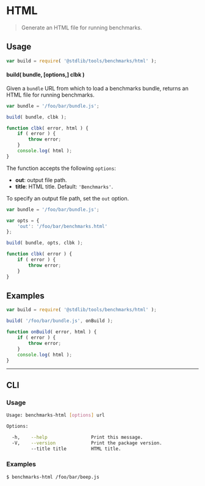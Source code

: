 # HTML

> Generate an HTML file for running benchmarks.


<!-- Section to include introductory text. Make sure to keep an empty line after the intro `section` element and another before the `/section` close. -->

<section class="intro">

</section>

<!-- /.intro -->

<!-- Package usage documentation. -->

<section class="usage">

## Usage

``` javascript
var build = require( '@stdlib/tools/benchmarks/html' );
```

#### build( bundle, \[options,\] clbk )

Given a `bundle` URL from which to load a benchmarks bundle, returns an HTML file for running benchmarks.

``` javascript
var bundle = '/foo/bar/bundle.js';

build( bundle, clbk );

function clbk( error, html ) {
    if ( error ) {
        throw error;
    }
    console.log( html );
}
```

The function accepts the following `options`:

* __out__: output file path.
* __title__: HTML title. Default: `'Benchmarks'`.

To specify an output file path, set the `out` option.

``` javascript
var bundle = '/foo/bar/bundle.js';

var opts = {
    'out': '/foo/bar/benchmarks.html'
};

build( bundle, opts, clbk );

function clbk( error ) {
    if ( error ) {
        throw error;
    }
}
```

</section>

<!-- /.usage -->

<!-- Package usage notes. Make sure to keep an empty line after the `section` element and another before the `/section` close. -->

<section class="notes">

</section>

<!-- /.notes -->

<!-- Package usage examples. -->

<section class="examples">

## Examples

``` javascript
var build = require( '@stdlib/tools/benchmarks/html' );

build( '/foo/bar/bundle.js', onBuild );

function onBuild( error, html ) {
    if ( error ) {
        throw error;
    }
    console.log( html );
}
```

</section>

<!-- /.examples -->

<!-- Section for describing a command-line interface. -->

---

<section class="cli">

## CLI

<!-- CLI usage documentation. -->

<section class="usage">

### Usage

``` bash
Usage: benchmarks-html [options] url

Options:

  -h,    --help                Print this message.
  -V,    --version             Print the package version.
         --title title         HTML title.
```

</section>

<!-- /.usage -->

<!-- CLI usage notes. Make sure to keep an empty line after the `section` element and another before the `/section` close. -->

<section class="notes">

</section>

<!-- /.notes -->

<!-- CLI usage examples. -->

<section class="examples">

### Examples

``` bash
$ benchmarks-html /foo/bar/beep.js
```

</section>

<!-- /.examples -->

</section>

<!-- /.cli -->

<!-- Section to include cited references. If references are included, add a horizontal rule *before* the section. Make sure to keep an empty line after the `section` element and another before the `/section` close. -->

<section class="references">

</section>

<!-- /.references -->

<!-- Section for all links. Make sure to keep an empty line after the `section` element and another before the `/section` close. -->

<section class="links">

</section>

<!-- /.links -->
